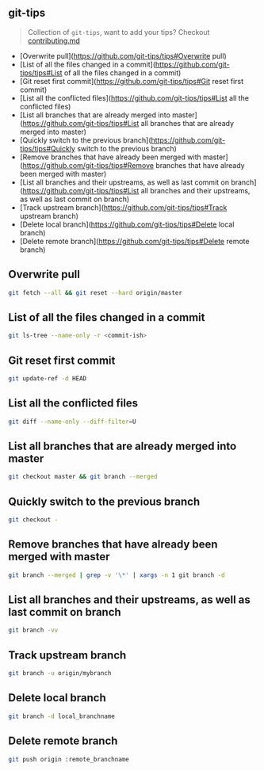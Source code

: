 ## git-tips
> Collection of `git-tips`, want to add your tips? Checkout [contributing.md](./contributing.md)

<!-- @doxie.inject start toc -->
<!-- Don’t remove or change the comment above – that can break automatic updates. -->
* [Overwrite pull](https://github.com/git-tips/tips#Overwrite pull)
* [List of all the files changed in a commit](https://github.com/git-tips/tips#List of all the files changed in a commit)
* [Git reset first commit](https://github.com/git-tips/tips#Git reset first commit)
* [List all the conflicted files](https://github.com/git-tips/tips#List all the conflicted files)
* [List all branches that are already merged into master](https://github.com/git-tips/tips#List all branches that are already merged into master)
* [Quickly switch to the previous branch](https://github.com/git-tips/tips#Quickly switch to the previous branch)
* [Remove branches that have already been merged with master](https://github.com/git-tips/tips#Remove branches that have already been merged with master)
* [List all branches and their upstreams, as well as last commit on branch](https://github.com/git-tips/tips#List all branches and their upstreams, as well as last commit on branch)
* [Track upstream branch](https://github.com/git-tips/tips#Track upstream branch)
* [Delete local branch](https://github.com/git-tips/tips#Delete local branch)
* [Delete remote branch](https://github.com/git-tips/tips#Delete remote branch)

<!-- Don’t remove or change the comment below – that can break automatic updates. More info at <http://npm.im/doxie.inject>. -->
<!-- @doxie.inject end toc -->


<!-- @doxie.inject start -->
<!-- Don’t remove or change the comment above – that can break automatic updates. -->
## Overwrite pull
```sh
git fetch --all && git reset --hard origin/master
```

## List of all the files changed in a commit
```sh
git ls-tree --name-only -r <commit-ish>
```

## Git reset first commit
```sh
git update-ref -d HEAD
```

## List all the conflicted files
```sh
git diff --name-only --diff-filter=U
```

## List all branches that are already merged into master
```sh
git checkout master && git branch --merged
```

## Quickly switch to the previous branch
```sh
git checkout -
```

## Remove branches that have already been merged with master
```sh
git branch --merged | grep -v '\*' | xargs -n 1 git branch -d
```

## List all branches and their upstreams, as well as last commit on branch
```sh
git branch -vv
```

## Track upstream branch
```sh
git branch -u origin/mybranch
```

## Delete local branch
```sh
git branch -d local_branchname
```

## Delete remote branch
```sh
git push origin :remote_branchname
```

<!-- Don’t remove or change the comment below – that can break automatic updates. More info at <http://npm.im/doxie.inject>. -->
<!-- @doxie.inject end -->

